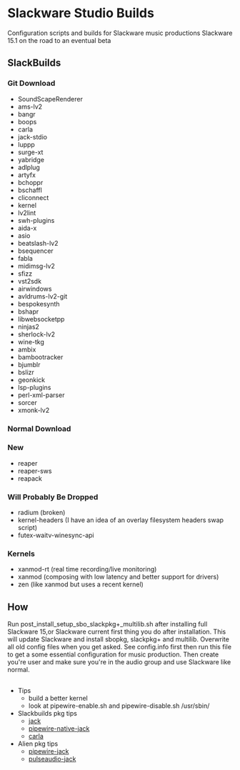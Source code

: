 # Slackware Studio Builds
Configuration scripts and builds for Slackware music productions
Slackware 15.1 on the road to an eventual beta

## SlackBuilds
### Git Download
* SoundScapeRenderer
* ams-lv2
* bangr
* boops
* carla
* jack-stdio
* luppp
* surge-xt
* yabridge
* adlplug
* artyfx
* bchoppr
* bschaffl
* cliconnect
* kernel
* lv2lint
* swh-plugins
* aida-x
* asio
* beatslash-lv2
* bsequencer
* fabla
* midimsg-lv2
* sfizz
* vst2sdk
* airwindows
* avldrums-lv2-git
* bespokesynth
* bshapr
* libwebsocketpp
* ninjas2
* sherlock-lv2
* wine-tkg
* ambix
* bambootracker
* bjumblr
* bslizr
* geonkick
* lsp-plugins
* perl-xml-parser
* sorcer
* xmonk-lv2
### Normal Download
### New
* reaper
* reaper-sws
* reapack
### Will Probably Be Dropped
* radium (broken)
* kernel-headers (I have an idea of an overlay filesystem headers swap script)
* futex-waitv-winesync-api

### Kernels
* xanmod-rt (real time recording/live monitoring)
* xanmod (composing with low latency and better support for drivers)
* zen (like xanmod but uses a recent kernel)

## How
Run post_install_setup_sbo_slackpkg+_multilib.sh after installing full
Slackware 15,or Slackware current first thing you do after installation.
This will update Slackware and install sbopkg, slackpkg+ and multilib.
Overwrite all old config files when you get asked.
See config.info first then run this file to get a some essential configuration
for music production. Then create you're user and make sure you're in the audio
group and use Slackware like normal.

## 
* Tips
  * build a better kernel
  * look at pipewire-enable.sh and pipewire-disable.sh /usr/sbin/
* Slackbuilds pkg tips
  * [jack](https://slackbuilds.org/repository/15.0/audio/jack/)
  * [pipewire-native-jack](https://slackbuilds.org/repository/15.0/audio/pipewire-native-jack/)
  * [carla](https://slackbuilds.org/repository/15.0/audio/carla/)
* Alien pkg tips
  * [pipewire-jack](http://www.slackware.com/~alien/slackbuilds/pipewire-jack/)
  * [pulseaudio-jack](http://www.slackware.com/~alien/slackbuilds/pulseaudio-jack/pkg64/)
